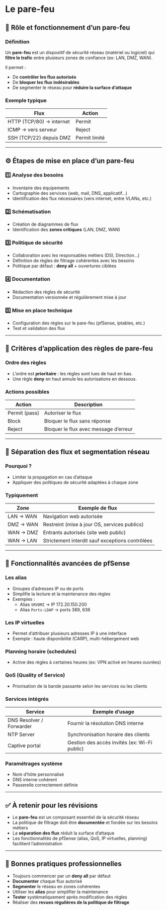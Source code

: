 # Le pare-feu
## 🧩 Rôle et fonctionnement d’un pare-feu

### Définition

Un **pare-feu** est un dispositif de sécurité réseau (matériel ou logiciel) qui **filtre le trafic** entre plusieurs zones de confiance (ex: LAN, DMZ, WAN).

Il permet :

- De **contrôler les flux autorisés**
- De **bloquer les flux indésirables**
- De segmenter le réseau pour **réduire la surface d’attaque**

### Exemple typique

|Flux|Action|
|---|---|
|HTTP (TCP/80) → internet|Permit|
|ICMP → vers serveur|Reject|
|SSH (TCP/22) depuis DMZ|Permit limité|

---

## ⚙️ Étapes de mise en place d’un pare-feu

### 1️⃣ Analyse des besoins

- Inventaire des équipements
- Cartographie des services (web, mail, DNS, applicatif...)
- Identification des flux nécessaires (vers internet, entre VLANs, etc.)

### 2️⃣ Schématisation

- Création de diagrammes de flux
- Identification des **zones critiques** (LAN, DMZ, WAN)

### 3️⃣ Politique de sécurité

- Collaboration avec les responsables métiers (DSI, Direction...)
- Définition de règles de filtrage cohérentes avec les besoins
- Politique par défaut : **deny all** + ouvertures ciblées

### 4️⃣ Documentation

- Rédaction des règles de sécurité
- Documentation versionnée et régulièrement mise à jour

### 5️⃣ Mise en place technique

- Configuration des règles sur le pare-feu (pfSense, iptables, etc.)
- Test et validation des flux

---

## 🔑 Critères d’application des règles de pare-feu

### Ordre des règles

- L’ordre est **prioritaire** : les règles sont lues de haut en bas.
- Une règle **deny** en haut annule les autorisations en dessous.

### Actions possibles

|Action|Description|
|---|---|
|Permit (pass)|Autoriser le flux|
|Block|Bloquer le flux sans réponse|
|Reject|Bloquer le flux avec message d’erreur|

---

## 🏢 Séparation des flux et segmentation réseau

### Pourquoi ?

- Limiter la propagation en cas d’attaque
- Appliquer des politiques de sécurité adaptées à chaque zone

### Typiquement

|Zone|Exemple de flux|
|---|---|
|LAN → WAN|Navigation web autorisée|
|DMZ → WAN|Restreint (mise à jour OS, services publics)|
|WAN → DMZ|Entrants autorisés (site web public)|
|WAN → LAN|Strictement interdit sauf exceptions contrôlées|

---

## 🚀 Fonctionnalités avancées de pfSense

### Les alias

- Groupes d’adresses IP ou de ports
- Simplifie la lecture et la maintenance des règles
- Exemples :
    - Alias `SRVDMZ` → IP 172.20.150.200
    - Alias `Ports-LDAP` → ports 389, 636

### Les IP virtuelles

- Permet d’attribuer plusieurs adresses IP à une interface
- Exemple : haute disponibilité (CARP), multi-hébergement web

### Planning horaire (schedules)

- Active des règles à certaines heures (ex: VPN activé en heures ouvrées)

### QoS (Quality of Service)

- Priorisation de la bande passante selon les services ou les clients

### Services intégrés

|Service|Exemple d’usage|
|---|---|
|DNS Resolver / Forwarder|Fournir la résolution DNS interne|
|NTP Server|Synchronisation horaire des clients|
|Captive portal|Gestion des accès invités (ex: Wi-Fi public)|

### Paramétrages système

- Nom d’hôte personnalisé
- DNS interne cohérent
- Passerelle correctement définie

---

## ✅ À retenir pour les révisions

- Le **pare-feu** est un composant essentiel de la sécurité réseau
- La politique de filtrage doit être **documentée** et fondée sur les besoins métiers
- La **séparation des flux** réduit la surface d’attaque
- Les fonctionnalités de pfSense (alias, QoS, IP virtuelles, planning) facilitent l’administration

---

## 📌 Bonnes pratiques professionnelles

- Toujours commencer par un **deny all** par défaut
- **Documenter** chaque flux autorisé
- **Segmenter** le réseau en zones cohérentes
- Utiliser les **alias** pour simplifier la maintenance
- **Tester** systématiquement après modification des règles
- Réaliser des **revues régulières de la politique de filtrage**